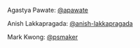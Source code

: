 Agastya Pawate: [@apawate](github.com/apawate)

Anish Lakkapragada: [@anish-lakkapragada](github.com/anish-lakkapragada)

Mark Kwong: [@psmaker](github.com/psmaker)

